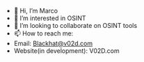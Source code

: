 - 👋 Hi, I’m Marco
- 👀 I’m interested in OSINT
- 💞️ I’m looking to collaborate on OSINT tools
- 📫 How to reach me:
- Email: Blackhat@v02d.com
- Website(in development): V02D.com
<!---
osintkid/osintkid is a ✨ special ✨ repository because its `README.md` (this file) appears on your GitHub profile.
You can click the Preview link to take a look at your changes.
--->

